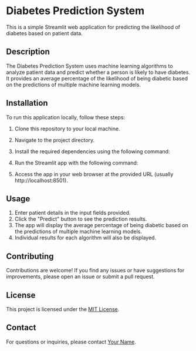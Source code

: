 # Diabetes Prediction System

This is a simple Streamlit web application for predicting the likelihood of diabetes based on patient data.

## Description

The Diabetes Prediction System uses machine learning algorithms to analyze patient data and predict whether a person is likely to have diabetes. It provides an average percentage of the likelihood of being diabetic based on the predictions of multiple machine learning models.

## Installation

To run this application locally, follow these steps:

1. Clone this repository to your local machine.
2. Navigate to the project directory.
3. Install the required dependencies using the following command:


4. Run the Streamlit app with the following command:


5. Access the app in your web browser at the provided URL (usually http://localhost:8501).

## Usage

1. Enter patient details in the input fields provided.
2. Click the "Predict" button to see the prediction results.
3. The app will display the average percentage of being diabetic based on the predictions of multiple machine learning models.
4. Individual results for each algorithm will also be displayed.

## Contributing

Contributions are welcome! If you find any issues or have suggestions for improvements, please open an issue or submit a pull request.

## License

This project is licensed under the [MIT License](LICENSE).

## Contact

For questions or inquiries, please contact [Your Name](mailto:youremail@example.com).

